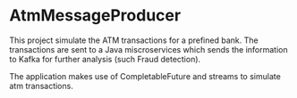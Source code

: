 # AtmMessageProducer

This project simulate the ATM transactions for a prefined bank. The transactions are sent to a Java miscroservices which sends the information to Kafka for further analysis (such Fraud detection).

The application makes use of CompletableFuture and streams to simulate atm transactions.
